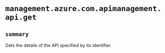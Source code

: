 # `management.azure.com.apimanagement.api.get`

## `summary`
Gets the details of the API specified by its identifier.


